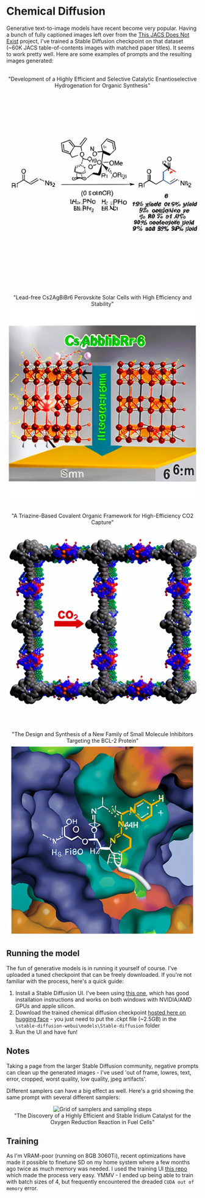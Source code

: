 # Chemical Diffusion

Generative text-to-image models have recent become very popular. Having a bunch of fully captioned images left over from the [This JACS Does Not Exist](http://thisjacsdoesnotexist.com/) project, I've trained a Stable Diffusion checkpoint on that dataset (~60K JACS table-of-contents images with matched paper titles). It seems to work pretty well. Here are some examples of prompts and the resulting images generated:

<center>

<br>"Development of a Highly Efficient and Selective Catalytic Enantioselective Hydrogenation for Organic Synthesis"
<br>
![Development of a Highly Efficient and Selective Catalytic Enantioselective Hydrogenation for Organic Synthesis](/chemdiff_1.png)


<br>"Lead-free Cs2AgBiBr6 Perovskite Solar Cells with High Efficiency and Stability"
<br>
![Lead-free Cs2AgBiBr6 Perovskite Solar Cells with High Efficiency and Stability](/chemdiff_2.png)

<br>"A Triazine-Based Covalent Organic Framework for High-Efficiency CO2 Capture"
<br>
![A Triazine-Based Covalent Organic Framework for High-Efficiency CO2 Capture](/chemdiff_3.png)

<br>"The Design and Synthesis of a New Family of Small Molecule Inhibitors Targeting the BCL-2 Protein"
<br>
![The Design and Synthesis of a New Family of Small Molecule Inhibitors Targeting the BCL-2 Protein](/chemdiff_4.png)

</center>

## Running the model
The fun of generative models is in running it yourself of course. I've uploaded a tuned checkpoint that can be freely downloaded. If you're not familiar with the process, here's a quick guide:
1. Install a Stable Diffusion UI. I've been using [this one](https://github.com/AUTOMATIC1111/stable-diffusion-webui), which has good installation instructions and works on both windows with NVIDIA/AMD GPUs and apple silicon.
2. Download the trained chemical diffusion checkpoint [hosted here on hugging face](https://huggingface.co/yuewu/chemical-diffusion/tree/main) - you just need to put the .ckpt file (~2.5GB) in the `\stable-diffusion-webui\models\Stable-diffusion` folder
3. Run the UI and have fun!

## Notes
Taking a page from the larger Stable Diffusion community, negative prompts can clean up the generated images - I've used 'out of frame, lowres, text, error, cropped, worst quality, low quality, jpeg artifacts'.

Different samplers can have a big effect as well. Here's a grid showing the same prompt with several different samplers:
<center>

![Grid of samplers and sampling steps](/chemdiff_5.png)
<br>"The Discovery of a Highly Efficient and Stable Iridium Catalyst for the Oxygen Reduction Reaction in Fuel Cells"

</center>

## Training
As I'm VRAM-poor (running on 8GB 3060Ti), recent optimizations have made it possible to finetune SD on my home system where a few months ago twice as much memory was needed. I used the training UI [this repo](https://github.com/bmaltais/kohya_ss) which made the process very easy. YMMV - I ended up being able to train with batch sizes of 4, but frequently encountered the dreaded `CUDA out of memory` error.
